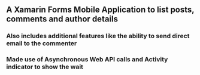 ## A Xamarin Forms Mobile Application to list posts, comments and author details
### Also includes additional features like the ability to send direct email to the commenter
### Made use of Asynchronous Web API calls and Activity indicator to show the wait
